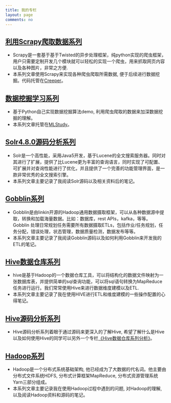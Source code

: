 ```yaml
---
title: 我的专栏
layout: page
comments: no
---
```


## [利用Scrapy爬取数据系列](<http://www.lamborryan.com/scrapy-collect>)

* Scrapy是一套基于基于Twisted的异步处理框架，纯python实现的爬虫框架，用户只需要定制开发几个模块就可以轻松的实现一个爬虫，用来抓取网页内容以及各种图片，非常之方便.
* 本系列文章使用Scrapy来实现各种爬虫爬取所需数据, 便于后续进行数据挖掘。代码托管在[Creeper](<https://github.com/lamborryan/Creeper>)。

## [数据挖掘学习系列](<http://www.lamborryan.com/datamining-collect/>)

* 基于Python自己实现数据挖掘算法demo, 利用爬虫爬取的数据来加深数据挖掘的理解。
* 本系列文章托管在[MLStudy](<https://github.com/lamborryan/MLStudy>)。

## [Solr4.8.0源码分析系列](<http://www.lamborryan.com/solr-4.8.0>)

* Solr是一个高性能，采用Java5开发，基于Lucene的全文搜索服务器。同时对其进行了扩展，提供了比Lucene更为丰富的查询语言，同时实现了可配置、可扩展并对查询性能进行了优化，并且提供了一个完善的功能管理界面，是一款非常优秀的全文搜索引擎。
* 本系列文章主要记录了我阅读Solr源码以及相关资料后的笔记。

## [Gobblin系列](<http://www.lamborryan.com/gobblin-collect>)

* Gobblin是由linkin开源的Hadoop通用数据摄取框架，可以从各种数据源中提取，转换和加载海量数据。比如：数据库，rest APIs，kafka，等等。Gobblin 处理日常规划任务需要所有数据摄取ETLs，包括作业/任务规划，任务分配，错误处理，状态管理，数据质量检测，数据发布等等。
* 本系列文章主要记录了我阅读Gobblin源码以及如何利用Gobblin来开发我的ETL的笔记。

## [Hive数据仓库系列](<http://www.lamborryan.com/hive-warehouse>)

* hive是基于Hadoop的一个数据仓库工具，可以将结构化的数据文件映射为一张数据库表，并提供简单的sql查询功能，可以将sql语句转换为MapReduce任务进行运行。我们常常使用Hive来进行数据维度建模以及ETL.
* 本系列文章主要记录了我在使用HIVE进行ETL和维度建模的一些操作配置的心得笔记。

## [Hive源码分析系列](<http://www.lamborryan.com/hive-src-collect>)

* Hive源码分析系列着眼于通过源码来更深入的了解Hive, 希望了解什么是Hive以及如何使用Hive的同学可以另外一个专栏[《Hive数据仓库系列分析》](<http://www.lamborryan.com/hive-warehouse/>)。

## [Hadoop系列](<http://www.lamborryan.com/hadoop-collect>)

* Hadoop是一个分布式系统基础架构, 他已经成为了大数据的代名词。他主要由分布式文件系统HDFS, 分布式计算框架MapReduce, 分布式资源管理系统Yarn三部分组成。
* 本系列文章主要记录我在使用Hadoop过程中遇到的问题, 对Hadoop的理解, 以及阅读Hadoop资料和源码的笔记。

